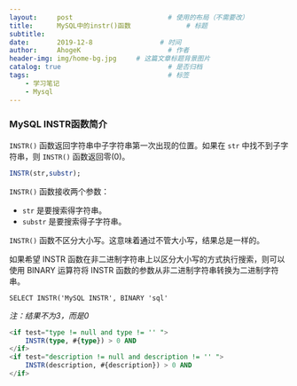 ```yaml
---
layout:     post                        # 使用的布局（不需要改）
title:      MySQL中的instr()函数              # 标题
subtitle:   
date:       2019-12-8                 # 时间
author:     AhogeK                      # 作者
header-img: img/home-bg.jpg     # 这篇文章标题背景图片
catalog: true                           # 是否归档
tags:                                   # 标签
    - 学习笔记
    - Mysql
---
```

### MySQL INSTR函数简介

``INSTR()`` 函数返回字符串中子字符串第一次出现的位置。如果在 ``str`` 中找不到子字符串，则 ``INSTR()`` 函数返回零(0)。

```sql
INSTR(str,substr);
```

``INSTR()`` 函数接收两个参数：
* ``str`` 是要搜索得字符串。
* ``substr`` 是要搜索得子字符串。

``INSTR()`` 函数不区分大小写。这意味着通过不管大小写，结果总是一样的。

如果希望 INSTR 函数在非二进制字符串上以区分大小写的方式执行搜索，则可以使用 BINARY 运算符将 INSTR 函数的参数从非二进制字符串转换为二进制字符串。

``SELECT INSTR('MySQL INSTR', BINARY 'sql'``

*注：结果不为3，而是0*

```sql
<if test="type != null and type != '' ">
    INSTR(type, #{type}) > 0 AND
</if>
<if test="description != null and description != '' ">
    INSTR(description, #{description}) > 0 AND
</if>
```